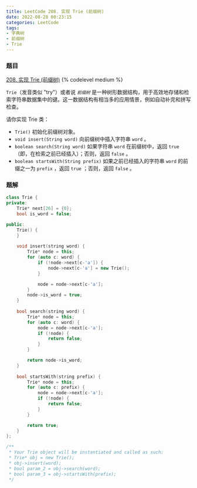 ```yaml
---
title: LeetCode 208. 实现 Trie (前缀树)
date: 2022-08-28 00:23:15
categories: LeetCode
tags:
- 字典树
- 前缀树
- Trie
---
```


### 题目
[208. 实现 Trie (前缀树)](https://leetcode.cn/problems/implement-trie-prefix-tree/)
{% codelevel medium %}

`Trie`（发音类似 "try"）或者说 *`前缀树`* 是一种树形数据结构，用于高效地存储和检索字符串数据集中的键。这一数据结构有相当多的应用情景，例如自动补完和拼写检查。
<!-- more -->

请你实现 Trie 类：

- `Trie()` 初始化前缀树对象。
- `void insert(String word)` 向前缀树中插入字符串 `word` 。
- `boolean search(String word)` 如果字符串 `word` 在前缀树中，返回 `true`（即，在检索之前已经插入）；否则，返回 `false` 。
- `boolean startsWith(String prefix)` 如果之前已经插入的字符串 `word` 的前缀之一为 `prefix` ，返回 `true` ；否则，返回 `false` 。

### 题解
``` cpp
class Trie {
private:
    Trie* next[26] = {0};
    bool is_word = false;

public:
    Trie() {
    }
    
    void insert(string word) {
        Trie* node = this;
        for (auto c: word) {
            if (!node->next[c-'a']) {
                node->next[c-'a'] = new Trie();
            }

            node = node->next[c-'a'];
        }
        node->is_word = true;
    }
    
    bool search(string word) {
        Trie* node = this;
        for (auto c: word) {
            node = node->next[c-'a'];
            if (!node) {
                return false;
            }
        }

        return node->is_word;
    }
    
    bool startsWith(string prefix) {
        Trie* node = this;
        for (auto c: prefix) {
            node = node->next[c-'a'];
            if (!node) {
                return false;
            }
        }

        return true;
    }
};

/**
 * Your Trie object will be instantiated and called as such:
 * Trie* obj = new Trie();
 * obj->insert(word);
 * bool param_2 = obj->search(word);
 * bool param_3 = obj->startsWith(prefix);
 */
```

